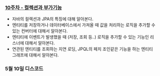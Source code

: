 ### [10주차 - 컬렉션과 부가기능](https://github.com/changuii/Spring-Data-JPA/tree/main/%ED%95%99%EC%8A%B5%EC%9E%90%EB%A3%8C/10%EC%A3%BC%EC%B0%A8)
- 자바의 컬렉션과 JPA의 특징에 대해 알아본다.
- 엔티티를 저장하거나 데이터베이스에서 가져올 때 값을 처리하는 로직을 추가할 수 있는 컨버터에 대해서 알아본다.
- 엔티티에 이벤트가 발생했을 때 (저장, 조회 등..) 로직을 추가할 수 있는 기능인 리스너에 대해서 알아본다.
- 연관된 엔티티를 조회하는 지연 로딩, JPQL의 페치 조인같은 기능을 하는 엔티티 그래프에 대해서 알아본다.


### 5월 10일 디스코드
